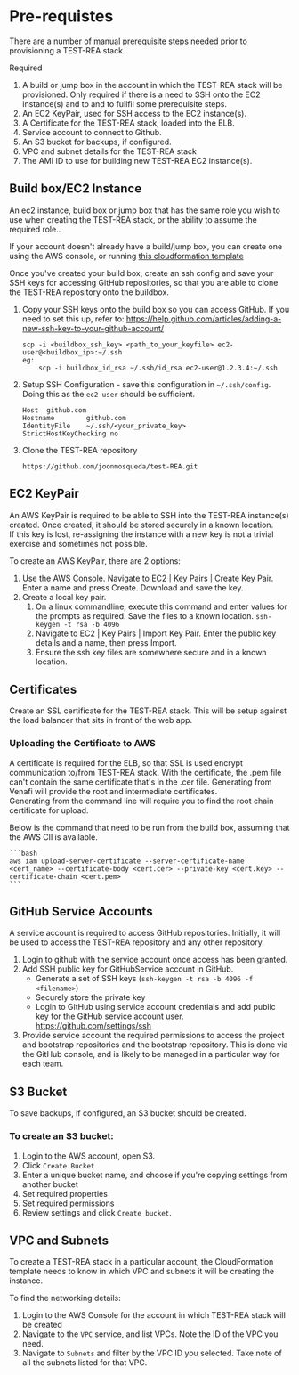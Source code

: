 # Pre-requistes

There are a number of manual prerequisite steps needed prior to provisioning a TEST-REA stack.

Required
1.  A build or jump box in the account in which the TEST-REA stack will be provisioned. Only required if there is a need to SSH onto the EC2 instance(s) and to and to fullfil some prerequisite steps.
2.  An EC2 KeyPair, used for SSH access to the EC2 instance(s).
3.  A Certificate for the TEST-REA stack, loaded into the ELB.
4.  Service account to connect to Github.
5.  An S3 bucket for backups, if configured.
6.  VPC and subnet details for the TEST-REA stack
7.  The AMI ID to use for building new TEST-REA EC2 instance(s).


## Build box/EC2 Instance
An ec2 instance, build box or jump box that has the same role you wish to use when creating the TEST-REA stack, or the ability to assume the required role..

If your account doesn't already have a build/jump box, you can create one using the AWS console, or running [this cloudformation template](templates\template-buildbox.yaml)

Once you've created your build box, create an ssh config and save your SSH keys for accessing GitHub repositories, so that you are able to clone the TEST-REA repository onto the buildbox.
1. Copy your SSH keys onto the build box so you can access GitHub. 
   If you need to set this up, refer to: https://help.github.com/articles/adding-a-new-ssh-key-to-your-github-account/
   ```
   scp -i <buildbox_ssh_key> <path_to_your_keyfile> ec2-user@<buildbox_ip>:~/.ssh
   eg:
       scp -i buildbox_id_rsa ~/.ssh/id_rsa ec2-user@1.2.3.4:~/.ssh
   ```
2. Setup SSH Configuration - save this configuration in `~/.ssh/config`.  Doing this as the `ec2-user` should be sufficient.
   ```
   Host  github.com
   Hostname        github.com
   IdentityFile    ~/.ssh/<your_private_key>
   StrictHostKeyChecking no
   ```
3. Clone the TEST-REA repository
   ```
   https://github.com/joonmosqueda/test-REA.git
   ```


## EC2 KeyPair
An AWS KeyPair is required to be able to SSH into the TEST-REA instance(s) created.  Once created, it should be stored securely in a known location.  
If this key is lost, re-assigning the instance with a new key is not a trivial exercise and sometimes not possible.

To create an AWS KeyPair, there are 2 options:
1. Use the AWS Console.
   Navigate to EC2 | Key Pairs | Create Key Pair.  Enter a name and press Create.  Download and save the key.
2. Create a local key pair.
   1. On a linux commandline, execute this command and enter values for the prompts as required.  Save the files to a known location.  `ssh-keygen -t rsa -b 4096`
   2. Navigate to EC2 | Key Pairs | Import Key Pair.  Enter the public key details and a name, then press Import.
   3. Ensure the ssh key files are somewhere secure and in a known location.


## Certificates
Create an SSL certificate for the TEST-REA stack. This will be setup against the load balancer that sits in front of the web app.  


### Uploading the Certificate to AWS
A certificate is required for the ELB, so that SSL is used encrypt communication to/from TEST-REA stack.
With the certificate, the .pem file can't contain the same certificate that's in the .cer file. Generating from Venafi will provide the root and intermediate certificates.  
Generating from the command line will require you to find the root chain certificate for upload.

Below is the command that need to be run from the build box, assuming that the AWS ClI is available.

    ```bash
    aws iam upload-server-certificate --server-certificate-name <cert_name> --certificate-body <cert.cer> --private-key <cert.key> --certificate-chain <cert.pem>
    ```


## GitHub Service Accounts
A service account is required to access GitHub repositories.  Initially, it will be used to access the TEST-REA repository and any other repository.

1. Login to github with the service account once access has been granted.
2. Add SSH public key for GitHubService account in GitHub. 
   - Generate a set of SSH keys (`ssh-keygen -t rsa -b 4096 -f <filename>`)
   - Securely store the private key
   - Login to GitHub using service account credentials and add public key for the GitHub service account user. https://github.com/settings/ssh
3. Provide service account the required permissions to access the project and bootstrap repositories and the bootstrap repository.  This is done via the GitHub console, and is likely to be managed in a particular way for each team.


## S3 Bucket
To save backups, if configured, an S3 bucket should be created. 

### To create an S3 bucket:
1. Login to the AWS account, open S3.
2. Click `Create Bucket`
3. Enter a unique bucket name, and choose if you're copying settings from another bucket
4. Set required properties
5. Set required permissions
6. Review settings and click `Create bucket`.


## VPC and Subnets
To create a TEST-REA stack in a particular account, the CloudFormation template needs to know in which VPC and subnets it will be creating the instance.

To find the networking details:
1. Login to the AWS Console for the account in which TEST-REA stack will be created
2. Navigate to the `VPC` service, and list VPCs.  Note the ID of the VPC you need.
3. Navigate to `Subnets` and filter by the VPC ID you selected.  Take note of all the subnets listed for that VPC.

